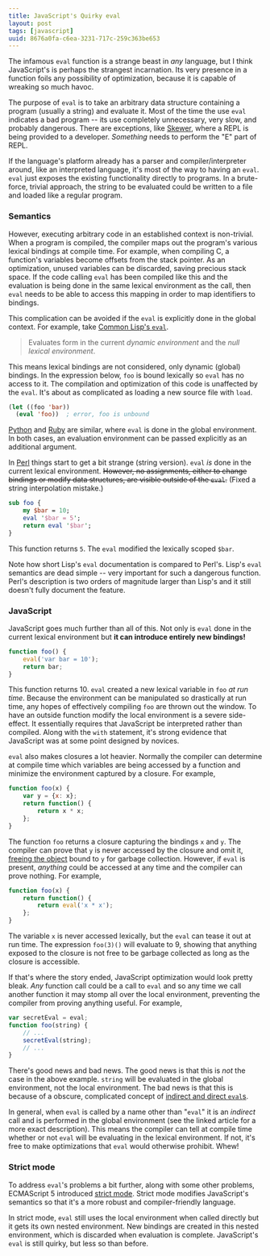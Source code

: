 ```yaml
---
title: JavaScript's Quirky eval
layout: post
tags: [javascript]
uuid: 8676a0fa-c6ea-3231-717c-259c363be653
---
```


The infamous `eval` function is a strange beast in *any* language, but
I think JavaScript's is perhaps the strangest incarnation. Its very
presence in a function foils any possibility of optimization, because
it is capable of wreaking so much havoc.

The purpose of `eval` is to take an arbitrary data structure
containing a program (usually a string) and evaluate it. Most of the
time the use `eval` indicates a bad program -- its use completely
unnecessary, very slow, and probably dangerous. There are exceptions,
like [Skewer](/blog/2012/10/31/), where a REPL is being provided to a
developer. *Something* needs to perform the "E" part of REPL.

If the language's platform already has a parser and
compiler/interpreter around, like an interpreted language, it's most
of the way to having an `eval`. `eval` just exposes the existing
functionality directly to programs. In a brute-force, trivial
approach, the string to be evaluated could be written to a file and
loaded like a regular program.

### Semantics

However, executing arbitrary code in an established context is
non-trivial. When a program is compiled, the compiler maps out the
program's various lexical bindings at compile time. For example, when
compiling C, a function's variables become offsets from the stack
pointer. As an optimization, unused variables can be discarded, saving
precious stack space. If the code calling `eval` has been compiled
like this and the evaluation is being done in the same lexical
environment as the call, then `eval` needs to be able to access this
mapping in order to map identifiers to bindings.

This complication can be avoided if the `eval` is explicitly done in
the global context. For example, take [Common Lisp's `eval`][lisp].

> Evaluates form in the current *dynamic environment* and the *null
> lexical environment*.

This means lexical bindings are not considered, only dynamic (global)
bindings. In the expression below, `foo` is bound lexically so `eval`
has no access to it. The compilation and optimization of this code is
unaffected by the `eval`. It's about as complicated as loading a new
source file with `load`.

~~~cl
(let ((foo 'bar))
  (eval 'foo))  ; error, foo is unbound
~~~

[Python][python] and [Ruby][ruby] are similar, where `eval` is done in
the global environment. In both cases, an evaluation environment can
be passed explicitly as an additional argument.

In [Perl][perl] things start to get a bit strange (string
version). `eval` *is* done in the current lexical
environment. <del>However, no assignments, either to change bindings
or modify data structures, are visible outside of the
<code>eval</code>.</del> (Fixed a string interpolation mistake.)

~~~perl
sub foo {
    my $bar = 10;
    eval '$bar = 5';
    return eval '$bar';
}
~~~

This function returns `5`. The `eval` modified the lexically scoped
`$bar`.

Note how short Lisp's `eval` documentation is compared to
Perl's. Lisp's `eval` semantics are dead simple -- very important for
such a dangerous function. Perl's description is two orders of
magnitude larger than Lisp's and it still doesn't fully document the
feature.

### JavaScript

JavaScript goes much further than all of this. Not only is `eval` done
in the current lexical environment but **it can introduce entirely new
bindings!**

~~~javascript
function foo() {
    eval('var bar = 10');
    return bar;
}
~~~

This function returns 10. `eval` created a new lexical variable in
`foo` *at run time*. Because the environment can be manipulated so
drastically at run time, any hopes of effectively compiling `foo` are
thrown out the window. To have an outside function modify the local
environment is a severe side-effect. It essentially requires that
JavaScript be interpreted rather than compiled. Along with the `with`
statement, it's strong evidence that JavaScript was at some point
designed by novices.

`eval` also makes closures a lot heavier. Normally the compiler can
determine at compile time which variables are being accessed by a
function and minimize the environment captured by a closure. For
example,

~~~javascript
function foo(x) {
    var y = {x: x};
    return function() {
        return x * x;
    };
}
~~~

The function `foo` returns a closure capturing the bindings `x` and
`y`. The compiler can prove that `y` is never accessed by the closure
and omit it, [freeing the object][closure] bound to `y` for garbage
collection. However, if `eval` is present, *anything* could be
accessed at any time and the compiler can prove nothing. For example,

~~~javascript
function foo(x) {
    return function() {
        return eval('x * x');
    };
}
~~~

The variable `x` is never accessed lexically, but the `eval` can tease
it out at run time. The expression `foo(3)()` will evaluate to 9,
showing that anything exposed to the closure is not free to be garbage
collected as long as the closure is accessible.

If that's where the story ended, JavaScript optimization would look
pretty bleak. *Any* function call could be a call to `eval` and so any
time we call another function it may stomp all over the local
environment, preventing the compiler from proving anything useful. For
example,

~~~javascript
var secretEval = eval;
function foo(string) {
    // ...
    secretEval(string);
    // ...
}
~~~

There's good news and bad news. The good news is that this is *not*
the case in the above example. `string` will be evaluated in the
global environment, not the local environment. The bad news is that
this is because of a obscure, complicated concept of
[indirect and direct `eval`s][indirect].

In general, when `eval` is called by a name other than "`eval`" it is
an *indirect* call and is performed in the global environment (see the
linked article for a more exact description). This means the compiler
can tell at compile time whether or not `eval` will be evaluating in
the lexical environment. If not, it's free to make optimizations that
`eval` would otherwise prohibit. Whew!

### Strict mode

To address `eval`'s problems a bit further, along with some other
problems, ECMAScript 5 introduced [strict mode][strict]. Strict mode
modifies JavaScript's semantics so that it's a more robust and
compiler-friendly language.

In strict mode, `eval` still uses the local environment when called
directly but it gets its own nested environment. New bindings are
created in this nested environment, which is discarded when evaluation
is complete. JavaScript's `eval` is still quirky, but less so than
before.


[lisp]: http://www.lispworks.com/documentation/HyperSpec/Body/f_eval.htm
[python]: http://docs.python.org/2/library/functions.html#eval
[ruby]: http://ruby.about.com/od/advancedruby/a/Bindings.htm
[perl]: http://perldoc.perl.org/functions/eval.html
[indirect]: http://perfectionkills.com/global-eval-what-are-the-options/
[closure]: http://coding.smashingmagazine.com/2012/11/05/writing-fast-memory-efficient-javascript/
[strict]: https://developer.mozilla.org/en-US/docs/JavaScript/Reference/Functions_and_function_scope/Strict_mode

